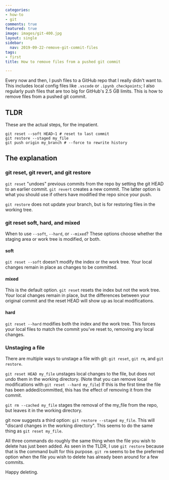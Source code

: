 ```yaml
---
categories:
- how-to
- git
comments: true
featured: true
image: images/git-400.jpg
layout: single
sidebar:
  nav: 2019-09-22-remove-git-commit-files
tags:
- first
title: How to remove files from a pushed git commit

---
```


Every now and then, I push files to a GitHub repo that I really didn't want to. This includes local config files like `.vscode` or `.ipynb_checkpoints`; I also regularly push files that are too big for GitHub's 2.5 GB limits. This is how to remove files from a pushed git commit.

## TLDR

These are the actual steps, for the impatient.

```console
git reset --soft HEAD~1 # reset to last commit
git restore --staged my_file
git push origin my_branch # --force to rewrite history
```

## The explanation

### git reset,  git revert, and git restore

`git reset` "undoes" previous commits from the repo by setting the git HEAD to an earlier commit. `git revert` creates a new commit. The latter option is what you should use if others have modified the repo since your push.

`git restore` does not update your branch, but is for restoring files in the working tree. 

### git reset soft, hard, and mixed

When to use `--soft`, `--hard`, or `--mixed`? These options choose whether the staging area or work tree is modified, or both.

#### soft

`git reset --soft` doesn't modify the index or the work tree. Your local changes remain in place as changes to be committed.

#### mixed

This is the default option. `git reset` resets the index but not the work tree. Your local changes remain in place, but the differences between your original commit and the reset HEAD will show up as local modifications. 

#### hard

`git reset --hard` modifies both the index and the work tree. This forces your local files to match the commit you've reset to, removing any local changes. 

### Unstaging a file

There are multiple ways to unstage a file with git: `git reset`, `git rm`, and `git restore`. 

`git reset HEAD my_file` unstages local changes to the file, but does not undo them in the working directory. (Note that you can remove local modifications with `git reset --hard my_file`) If this is the first time the file has been added/committed, this has the effect of removing it from the commit.

`git rm --cached my_file` stages the removal of the my_file from the repo, but leaves it in the working directory. 

git now suggests a third option: `git restore --staged my_file`. This will "discard changes in the working directory". This seems to do the same thing as `git reset my_file`.

All three commands do roughly the same thing when the file you wish to delete has just been added. As seen in the TLDR, I use `git restore` because that is the command built for this purpose. `git rm` seems to be the preferred option when the file you wish to delete has already been around for a few commits.

Happy deleting.